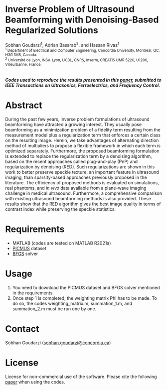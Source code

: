 # Inverse Problem of Ultrasound Beamforming with Denoising-Based Regularized Solutions
Sobhan Goudarzi<sup>1</sup>, Adrian Basarab<sup>2</sup>, and Hassan Rivaz<sup>1\
<sup>1</sup> Department of Electrical and Computer Engineering, Concordia University, Montreal, QC, H3G 1M8, Canada.\
<sup>2</sup> Université de Lyon, INSA-Lyon, UCBL, CNRS, Inserm, CREATIS UMR 5220, U1206, Villeurbanne, France.<br><br>
##### Codes used to reproduce the results presented in this [paper](https://arxiv.org/abs/2206.07926), submitted to IEEE Transactions on Ultrasonics, Ferroelectrics, and Frequency Control.
# Abstract
During the past few years, inverse problem formulations of ultrasound beamforming have attracted a growing interest. They usually pose beamforming as a minimization problem of a fidelity term resulting from the measurement model plus a regularization term that enforces a certain class on the resulting image. Herein, we take advantages of alternating direction method of multipliers to propose a flexible framework in which each term is optimized separately. Furthermore, the proposed beamforming formulation is extended to replace the regularization term by a denoising algorithm, based on the recent approaches called plug-and-play (PnP) and regularization by denoising (RED). Such regularizations are shown in this work to better preserve speckle texture, an important feature in ultrasound imaging, than sparsity-based approaches previously proposed in the literature. The efficiency of proposed methods is evaluated on simulations, real phantoms, and *in vivo* data available from a plane-wave imaging challenge in medical ultrasound. Furthermore, a comprehensive comparison with existing ultrasound beamforming methods is also provided. These results show that the RED algorithm gives the best image quality in terms of contrast index while preserving the speckle statistics.
# Requirements
- MATLAB (codes are tested on MATLAB R2021a)
- [PICMUS](https://www.creatis.insa-lyon.fr/Challenge/IEEE_IUS_2016/download) dataset
- [BFGS](https://www.cs.ubc.ca/~schmidtm/Software/minFunc.html) solver
# Usage
1. You need to download the PICMUS dataset and BFGS solver mentioned in the requirements.
2. Once step 1 is completed, the weighting matrix Phi has to be made. To do so, the codes weighting_matrix.m, summation_1.m, and summation_2.m must be run one by one. 
  
# Contact
Sobhan Goudarzi (sobhan.goudarzi@concordia.ca)

# License
License for non-commercial use of the software. Please cite the following [paper](https://arxiv.org/abs/2206.07926) when using the codes.
